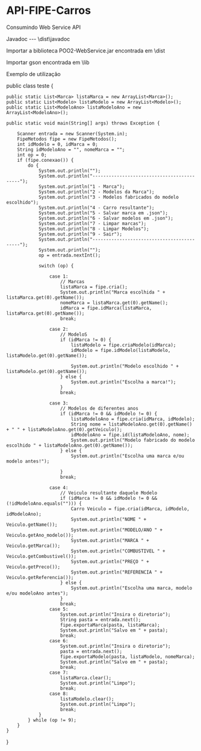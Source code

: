 # API-FIPE-Carros
Consumindo Web Service API

Javadoc --- \dist\javadoc

Importar a biblioteca POO2-WebService.jar encontrada em \dist

Importar gson encontrada em \lib

Exemplo de utilização 


public class teste {

    public static List<Marca> listaMarca = new ArrayList<Marca>();
    public static List<Modelo> listaModelo = new ArrayList<Modelo>();
    public static List<ModeloAno> listaModeloAno = new ArrayList<ModeloAno>();

    public static void main(String[] args) throws Exception {

        Scanner entrada = new Scanner(System.in);
        FipeMetodos fipe = new FipeMetodos();
        int idModelo = 0, idMarca = 0;
        String idModeloAno = "", nomeMarca = "";
        int op = 0;
        if (fipe.conexao()) {
            do {
                System.out.println("");
                System.out.println("-------------------------------------------");
                System.out.println("1 - Marca");
                System.out.println("2 - Modelos da Marca");
                System.out.println("3 - Modelos fabricados do modelo escolhido");
                System.out.println("4 - Carro resultante");
                System.out.println("5 - Salvar marca em .json");
                System.out.println("6 - Salvar modelos em .json");
                System.out.println("7 - Limpar marcas");
                System.out.println("8 - Limpar Modelos");
                System.out.println("9 - Sair");
                System.out.println("-------------------------------------------");
                System.out.println("");
                op = entrada.nextInt();

                switch (op) {

                    case 1:
                        // Marcas 
                        listaMarca = fipe.cria();
                        System.out.println("Marca escolhida " + listaMarca.get(0).getName());
                        nomeMarca = listaMarca.get(0).getName();
                        idMarca = fipe.idMarca(listaMarca, listaMarca.get(0).getName());
                        break;

                    case 2:
                        // ModeloS 
                        if (idMarca != 0) {
                            listaModelo = fipe.criaModelo(idMarca);
                            idModelo = fipe.idModelo(listaModelo, listaModelo.get(0).getName());

                            System.out.println("Modelo escolhido " + listaModelo.get(0).getName());
                        } else {
                            System.out.println("Escolha a marca!");
                        }
                        break;

                    case 3:
                        // Modelos de diferentes anos 
                        if (idMarca != 0 && idModelo != 0) {
                            listaModeloAno = fipe.cria(idMarca, idModelo);
                            String nome = listaModeloAno.get(0).getName() + " " + listaModeloAno.get(0).getVeiculo();
                            idModeloAno = fipe.id(listaModeloAno, nome);
                            System.out.println("Modelo fabricado do modelo escolhido " + listaModeloAno.get(0).getName());
                        } else {
                            System.out.println("Escolha uma marca e/ou modelo antes!");

                        }
                        break;

                    case 4:
                        // Veiculo resultante daquele Modelo
                        if (idMarca != 0 && idModelo != 0 && (!idModeloAno.equals(""))) {
                            Carro Veiculo = fipe.cria(idMarca, idModelo, idModeloAno);
                            System.out.println("NOME " + Veiculo.getName());
                            System.out.println("MODELO/ANO " + Veiculo.getAno_modelo());
                            System.out.println("MARCA " + Veiculo.getMarca());
                            System.out.println("COMBUSTIVEL " + Veiculo.getCombustivel());
                            System.out.println("PREÇO " + Veiculo.getPreco());
                            System.out.println("REFERENCIA " + Veiculo.getReferencia());
                        } else {
                            System.out.println("Escolha uma marca, modelo e/ou modeloAno antes");
                        }
                        break;
                    case 5:
                        System.out.println("Insira o diretorio");
                        String pasta = entrada.next();
                        fipe.exportaMarca(pasta, listaMarca);
                        System.out.println("Salvo em " + pasta);
                        break;
                    case 6:
                        System.out.println("Insira o diretorio");
                        pasta = entrada.next();
                        fipe.exportaModelo(pasta, listaModelo, nomeMarca);
                        System.out.println("Salvo em " + pasta);
                        break;
                    case 7:
                        listaMarca.clear();
                        System.out.println("Limpo");
                        break;
                    case 8:
                        listaModelo.clear();
                        System.out.println("Limpo");
                        break;
                }
            } while (op != 9);
        }
    }
}

